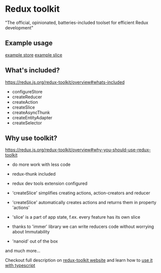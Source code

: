 # Redux toolkit

"The official, opinionated, batteries-included toolset for efficient Redux development"

## Example usage

[example store]()
[example slice]()

## What's included?

https://redux.js.org/redux-toolkit/overview#whats-included

- configureStore
- createReducer
- createAction
- createSlice
- createAsyncThunk
- createEntityAdapter
- createSelector

## Why use toolkit?

https://redux.js.org/redux-toolkit/overview#why-you-should-use-redux-toolkit

- do more work with less code
- redux-thunk included
- redux dev tools extension configured

- 'createSlice' simplifies creating actions, action-creators and reducer
- 'createSlice' automatically creates actions and returns them in property 'actions'
- 'slice' is a part of app state, f.ex. every feature has its own slice
- thanks to 'immer' library we can write reducers code without worrying about Immutability
- 'nanoid' out of the box

and much more...

Checkout full description on [redux-toolkit website](https://redux-toolkit.js.org/) and learn how to [use it with typescript](https://redux-toolkit.js.org/tutorials/typescript)

